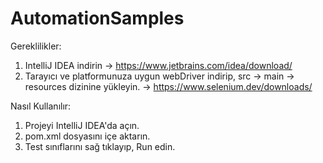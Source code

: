 # AutomationSamples

Gereklilikler: 

1. IntelliJ IDEA indirin -> https://www.jetbrains.com/idea/download/
2. Tarayıcı ve platformunuza uygun webDriver indirip, src -> main -> resources dizinine yükleyin. -> https://www.selenium.dev/downloads/

Nasıl Kullanılır:

1. Projeyi IntelliJ IDEA'da açın.
2. pom.xml dosyasını içe aktarın.
3. Test sınıflarını sağ tıklayıp, Run edin.
